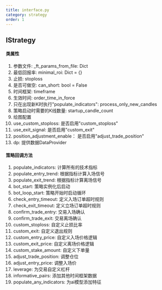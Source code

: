 ```yaml
---
title: interface.py
category: strategy
order: 1
---
```


## IStrategy

#### 类属性

1. 参数文件: _ft_params_from_file: Dict
2. 最低回报率: minimal_roi: Dict = {}
3. 止损: stoploss
4. 是否可做空: can_short: bool = False
5. 时间框架: timeframe
6. 生效时间: order_time_in_force
7. 只在出现新K时执行"populate_indicators": process_only_new_candles
8. 策略启动时需要的K线数量: startup_candle_count
9. 绘图配置
10. use_custom_stoploss: 是否启用"custom_stoploss"
11. use_exit_signal: 是否启用"custom_exit"
12. position_adjustment_enable： 是否启用"adjust_trade_position"
13. dp: 提供数据DataProvider

#### 策略回调方法

1. populate_indicators: 计算所有的技术指标
2. populate_entry_trend: 根据指标计算入场信号
3. populate_exit_trend: 根据指标计算离场信号
4. bot_start: 策略实例化后启动
5. bot_loop_start: 策略开始时启动循环
6. check_entry_timeout: 定义入场订单超时规则
7. check_exit_timeout: 定义立场订单超时规则
8. confirm_trade_entry: 交易入场确认
9. confirm_trade_exit: 交易离场确认
10. custom_stoploss: 自定义止损比率
11. custom_exit: 自定义退出规则
12. custom_entry_price: 自定义入场价格逻辑
13. custom_exit_price: 自定义离场价格逻辑
14. custom_stake_amount: 自定义下单量
15. adjust_trade_position: 调整仓位
16. adjust_entry_price: 调整入场价
17. leverage: 为交易自定义杠杆
18. informative_pairs: 添加其他时间框架数据
19. populate_any_indicators: 为ai模型添加特征
